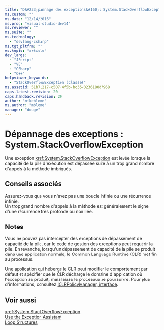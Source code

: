 ```yaml
---
title: "D&#233;pannage des exceptions&#160;: System.StackOverflowException | Microsoft Docs"
ms.custom: ""
ms.date: "12/14/2016"
ms.prod: "visual-studio-dev14"
ms.reviewer: ""
ms.suite: ""
ms.technology: 
  - "devlang-csharp"
ms.tgt_pltfrm: ""
ms.topic: "article"
dev_langs: 
  - "JScript"
  - "VB"
  - "CSharp"
  - "C++"
helpviewer_keywords: 
  - "StackOverflowException (classe)"
ms.assetid: 51b71217-c507-4f5b-bc35-0236180d7968
caps.latest.revision: 20
caps.handback.revision: 20
author: "mikeblome"
ms.author: "mblome"
manager: "douge"
---
```

# D&#233;pannage des exceptions&#160;: System.StackOverflowException
Une exception <xref:System.StackOverflowException> est levée lorsque la capacité de la pile d'exécution est dépassée suite à un trop grand nombre d'appels à la méthode imbriqués.  
  
## Conseils associés  
 Assurez\-vous que vous n'avez pas une boucle infinie ou une récurrence infinie.  
 Un trop grand nombre d'appels à la méthode est généralement le signe d'une récurrence très profonde ou non liée.  
  
## Notes  
 Vous ne pouvez pas intercepter des exceptions de dépassement de capacité de la pile, car le code de gestion des exceptions peut requérir la pile. En revanche, lorsqu'un dépassement de capacité de la pile se produit dans une application normale, le Common Language Runtime \(CLR\) met fin au processus.  
  
 Une application qui héberge le CLR peut modifier le comportement par défaut et spécifier que le CLR décharge le domaine d'application où l'exception se produit, mais laisse le processus se poursuivre. Pour plus d'informations, consultez [ICLRPolicyManager, interface](../Topic/ICLRPolicyManager%20Interface.md).  
  
## Voir aussi  
 <xref:System.StackOverflowException>   
 [Use the Exception Assistant](../Topic/How%20to:%20Use%20the%20Exception%20Assistant.md)   
 [Loop Structures](/dotnet/visual-basic/programming-guide/language-features/control-flow/loop-structures)